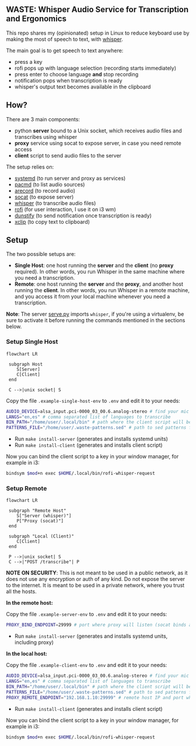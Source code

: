 ## WASTE: Whisper Audio Service for Transcription and Ergonomics

This repo shares my (opinionated) setup in Linux to reduce keyboard use by making the most of speech to text, with [whisper](https://github.com/openai/whisper).

The main goal is to get speech to text anywhere:

* press a key
* rofi pops up with language selection (recording starts immediately)
* press enter to choose language **and** stop recording
* notification pops when transcription is ready
* whisper's output text becomes available in the clipboard

## How?

There are 3 main components:

* python **server** bound to a Unix socket, which receives audio files and transcribes using whisper
* **proxy** service using socat to expose server, in case you need remote access
* **client** script to send audio files to the server

The setup relies on:

* [systemd](https://systemd.io) (to run server and proxy as services)
* [pacmd](https://linux.die.net/man/1/pacmd) (to list audio sources)
* [arecord](https://linux.die.net/man/1/arecord) (to record audio)
* [socat](https://linux.die.net/man/1/socat) (to expose server)
* [whisper](https://github.com/openai/whisper) (to transcribe audio files)
* [rofi](https://github.com/davatorium/rofi) (for user interaction, I use it on i3 wm)
* [dunstify](https://linuxcommandlibrary.com/man/dunstify) (to send notification once transcription is ready)
* [xclip](https://linux.die.net/man/1/xclip) (to copy text to clipboard)

## Setup

The two possible setups are:

* **Single Host**: one host running the **server** and the **client** (no **proxy** required). In other words, you run Whisper in the same machine where you need a transcription.
* **Remote**: one host running the **server** and the **proxy**, and another host running the **client**. In other words, you run Whisper in a remote machine, and you access it from your local machine whenever you need a transcription.

**Note**: The server [serve.py](/serve.py) imports `whisper`, if you're using a virtualenv, be sure to activate it before running the commands mentioned in the sections below.

### Setup Single Host

```mermaid
flowchart LR

 subgraph Host
    S[Server]
    C[Client]
 end

 C -->|unix socket| S
```

Copy the file `.example-single-host-env` to `.env` and edit it to your needs:

```sh
AUDIO_DEVICE=alsa_input.pci-0000_03_00.6.analog-stereo # find your mic with 'pacmd list-sources`
LANGS="en,es" # comma separated list of languages to transcribe
BIN_PATH="/home/user/.local/bin" # path where the client script will be installed
PATTERNS_FILE="/home/user/.waste-patterns.sed" # path to sed patterns file
```

* Run `make install-server` (generates and installs systemd units)
* Run `make install-client` (generates and installs client script)

Now you can bind the client script to a key in your window manager, for example in i3:

```sh
bindsym $mod+n exec $HOME/.local/bin/rofi-whisper-request
```

### Setup Remote

```mermaid
flowchart LR

 subgraph "Remote Host"
    S["Server (whisper)"]
    P["Proxy (socat)"]
 end

 subgraph "Local (Client)"
    C[Client]
 end

 P -->|unix socket| S
 C -->|"POST /transcribe"| P
```

**NOTE ON SECURITY**: This is not meant to be used in a public network, as it does not use any encryption or auth of any kind. Do not expose the server to the internet. It is meant to be used in a private network, where you trust all the hosts.

**In the remote host:**

Copy the file `.example-server-env` to `.env` and edit it to your needs:

```sh
PROXY_BIND_ENDPOINT=29999 # port where proxy will listen (socat binds all interfaces by default)
```

* Run `make install-server` (generates and installs systemd units, including proxy)

**In the local host:**

Copy the file `.example-client-env` to `.env` and edit it to your needs:

```sh
AUDIO_DEVICE=alsa_input.pci-0000_03_00.6.analog-stereo # find your mic with 'pacmd list-sources`
LANGS="en,es" # comma separated list of languages to transcribe
BIN_PATH="/home/user/.local/bin" # path where the client script will be installed
PATTERNS_FILE="/home/user/.waste-patterns.sed" # path to sed patterns file
PROXY_REMOTE_ENDPOINT="192.168.1.10:29999" # remote host IP and port where proxy is listening
```

* Run `make install-client` (generates and installs client script)

Now you can bind the client script to a key in your window manager, for example in i3:

```sh
bindsym $mod+n exec $HOME/.local/bin/rofi-whisper-request
```
